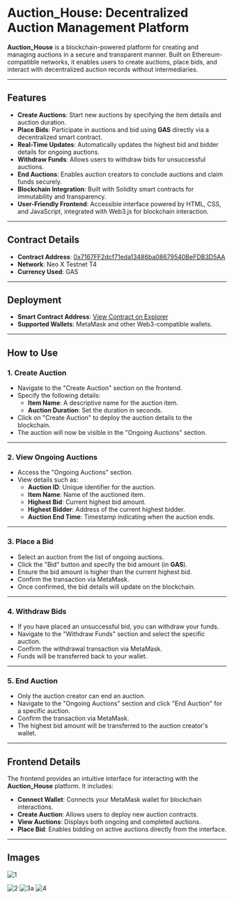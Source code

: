 # Auction_House: Decentralized Auction Management Platform

**Auction_House** is a blockchain-powered platform for creating and managing auctions in a secure and transparent manner. Built on Ethereum-compatible networks, it enables users to create auctions, place bids, and interact with decentralized auction records without intermediaries.

---

## Features
- **Create Auctions**: Start new auctions by specifying the item details and auction duration.
- **Place Bids**: Participate in auctions and bid using **GAS** directly via a decentralized smart contract.
- **Real-Time Updates**: Automatically updates the highest bid and bidder details for ongoing auctions.
- **Withdraw Funds**: Allows users to withdraw bids for unsuccessful auctions.
- **End Auctions**: Enables auction creators to conclude auctions and claim funds securely.
- **Blockchain Integration**: Built with Solidity smart contracts for immutability and transparency.
- **User-Friendly Frontend**: Accessible interface powered by HTML, CSS, and JavaScript, integrated with Web3.js for blockchain interaction.

---

## Contract Details
- **Contract Address**: [0x7167FF2dcf71eda13486ba08679540BeFDB3D5AA](https://xt4scan.ngd.network/address/0x7167FF2dcf71eda13486ba08679540BeFDB3D5AA)
- **Network**: Neo X Testnet T4
- **Currency Used**: GAS

---

## Deployment
- **Smart Contract Address**: [View Contract on Explorer](https://xt4scan.ngd.network/address/0x7167FF2dcf71eda13486ba08679540BeFDB3D5AA)
- **Supported Wallets**: MetaMask and other Web3-compatible wallets.

---

## How to Use

### **1. Create Auction**
   - Navigate to the "Create Auction" section on the frontend.
   - Specify the following details:
     - **Item Name**: A descriptive name for the auction item.
     - **Auction Duration**: Set the duration in seconds.
   - Click on "Create Auction" to deploy the auction details to the blockchain.
   - The auction will now be visible in the "Ongoing Auctions" section.

---

### **2. View Ongoing Auctions**
   - Access the "Ongoing Auctions" section.
   - View details such as:
     - **Auction ID**: Unique identifier for the auction.
     - **Item Name**: Name of the auctioned item.
     - **Highest Bid**: Current highest bid amount.
     - **Highest Bidder**: Address of the current highest bidder.
     - **Auction End Time**: Timestamp indicating when the auction ends.

---

### **3. Place a Bid**
   - Select an auction from the list of ongoing auctions.
   - Click the "Bid" button and specify the bid amount (in **GAS**).
   - Ensure the bid amount is higher than the current highest bid.
   - Confirm the transaction via MetaMask.
   - Once confirmed, the bid details will update on the blockchain.

---

### **4. Withdraw Bids**
   - If you have placed an unsuccessful bid, you can withdraw your funds.
   - Navigate to the "Withdraw Funds" section and select the specific auction.
   - Confirm the withdrawal transaction via MetaMask.
   - Funds will be transferred back to your wallet.

---

### **5. End Auction**
   - Only the auction creator can end an auction.
   - Navigate to the "Ongoing Auctions" section and click "End Auction" for a specific auction.
   - Confirm the transaction via MetaMask.
   - The highest bid amount will be transferred to the auction creator's wallet.

---

## Frontend Details
The frontend provides an intuitive interface for interacting with the **Auction_House** platform. It includes:
- **Connect Wallet**: Connects your MetaMask wallet for blockchain interactions.
- **Create Auction**: Allows users to deploy new auction contracts.
- **View Auctions**: Displays both ongoing and completed auctions.
- **Place Bid**: Enables bidding on active auctions directly from the interface.

---

## Images
![1](https://github.com/user-attachments/assets/153810b4-837a-4193-a280-e4f0e4e52dd0)

![2](https://github.com/user-attachments/assets/54ee2bb6-784e-4ebc-94ff-6260e779cebd)
![3a](https://github.com/user-attachments/assets/3b3258ba-5231-4ac0-96ed-fbde2f3e93a5)
![4](https://github.com/user-attachments/assets/c49cc639-023c-413d-bf5e-4bc2b5b35dfe)

